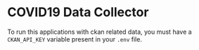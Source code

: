 # COVID19 Data Collector

To run this applications with ckan related data, you must have a `CKAN_API_KEY` variable present in your `.env` file.
